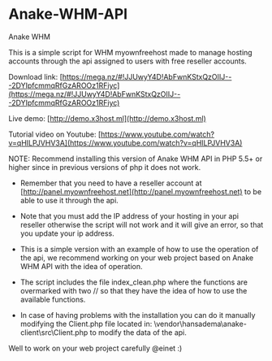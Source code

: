 # Anake-WHM-API

Anake WHM

This is a simple script for WHM myownfreehost made to manage hosting accounts through the api assigned to users with free reseller accounts.

Download link: [https://mega.nz/#!JJUwyY4D!AbFwnKStxQzOIIJ---2DYIpfcmmqRfGzAROOz1RFiyc](https://mega.nz/#!JJUwyY4D!AbFwnKStxQzOIIJ---2DYIpfcmmqRfGzAROOz1RFiyc)

Live demo: [http://demo.x3host.ml](http://demo.x3host.ml)

Tutorial video on Youtube:  [https://www.youtube.com/watch?v=qHILPJVHV3A](https://www.youtube.com/watch?v=qHILPJVHV3A)

NOTE:
Recommend installing this version of Anake WHM API in PHP 5.5+ or higher since in previous versions of php it does not work.

- Remember that you need to have a reseller account at [http://panel.myownfreehost.net](http://panel.myownfreehost.net) to be able to use it through the api.

- Note that you must add the IP address of your hosting in your api reseller otherwise the script will not work and it will give an error, so that you update your ip address.

- This is a simple version with an example of how to use the operation of the api, we recommend working on your web project based on Anake WHM API with the idea of operation.

- The script includes the file index_clean.php where the functions are overmarked with two // so that they have the idea of how to use the available functions.

- In case of having problems with the installation you can do it manually modifying the Client.php file located in: \vendor\hansadema\anake-client\src\Client.php to modify the data of the api.

Well to work on your web project carefully @einet  :)
